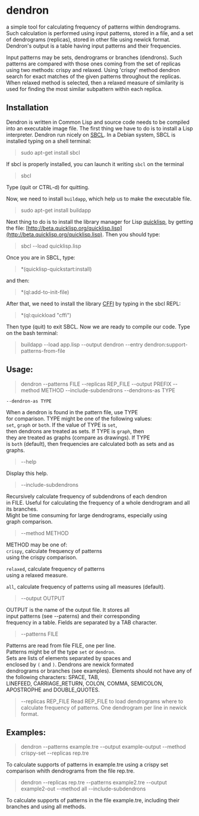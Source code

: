 # dendron
a simple tool for calculating frequency of patterns within dendrograms. Such calculation is performed using input patterns, stored in a file, and a set of dendrograms (replicas), stored in other file using newick format. Dendron's output is a table having input patterns and their frequencies.      

Input patterns may be sets, dendrograms or branches (dendrons). Such patterns are compared with those ones coming from the set of replicas using two methods: crispy and relaxed. Using 'crispy' method dendron search for exact matches of the given patterns throughout the replicas. When relaxed method is selected, then a relaxed measure of similarity is used for finding the most similar subpattern within each replica.

## Installation

Dendron is written in Common Lisp and source code needs to be compiled into an executable image file. The first thing we have to do is to install a Lisp interpreter. Dendron run nicely on [SBCL](http://www.sbcl.org). In a Debian system, SBCL is installed typing on a shell terminal:

> sudo apt-get install sbcl

If sbcl is properly installed, you can launch it writing `sbcl` on the terminal

> sbcl

Type (quit or CTRL-d) for quitting. 

Now, we need to install `buildapp`, which help us to make the executable file.

> sudo apt-get install buildapp

Next thing to do is to install the library manager for Lisp [quicklisp](http://www.beta.quicklisp.org), by getting the file:
[http://beta.quicklisp.org/quicklisp.lisp](http://beta.quicklisp.org/quicklisp.lisp). Then you should type:

> sbcl --load quicklisp.lisp

Once you are in SBCL, type:
> *(quicklisp-quickstart:install)

and then:

> *(ql:add-to-init-file)

After that, we need to install the library [CFFI](https://common-lisp.net/project/cffi/) by typing in the sbcl REPL:

> *(ql:quickload "cffi")

Then type (quit) to exit SBCL. Now we are ready to compile our code. Type on the bash terminal:

> buildapp --load app.lisp --output dendron --entry dendron:support-patterns-from-file


## Usage:      

> dendron --patterns FILE --replicas REP_FILE --output PREFIX --method METHOD --include-subdendrons --dendrons-as TYPE

`--dendron-as TYPE` 

When a dendron is found in the pattern file, use TYPE            
for comparison. TYPE might be one of the following values:       
`set`, `graph` or `both`. If the value of TYPE is `set`,         
then dendrons are treated as sets. If TYPE is `graph`, then      
they are treated as graphs (compare as drawings). If TYPE        
is `both` (default), then frequencies are calculated both as sets
and as graphs.                                                   


>  --help
 
 Display this help.

>   --include-subdendrons

Recursively calculate frequency of subdendrons of each dendron     
in FILE. Useful for calculating the frequency of a whole dendrogram
and all its branches.                                              
Might be time consuming for large dendrograms, especially using    
graph comparison.                                                  

> --method METHOD

METHOD may be one of:                           
`crispy`, calculate frequency of patterns       
 using the crispy comparison.                   
                                                
`relaxed`, calculate frequency of patterns      
 using a relaxed measure.                       
                                                
`all`, calculate frequency of patterns using all
 measures (default).                            

> --output OUTPUT

OUTPUT is the name of the output file. It stores all          
input patterns (see --paterns) and their corresponding        
frequency in a table. Fields are separated by a TAB character.


>   --patterns FILE

Patterns are read from file FILE, one per line.        
Patterns might be of the type `set` or `dendron`.      
Sets are lists of elements separated by spaces and     
enclosed by `(` and `)`. Dendrons are newick formated  
dendrograms or branches (see examples). Elements should
not have any of the following characters: SPACE, TAB,  
LINEFEED, CARRIAGE_RETURN, COLON, COMMA, SEMICOLON,    
APOSTROPHE and DOUBLE_QUOTES.                          

                             
>   --replicas REP_FILE
Read REP_FILE to load dendrograms where to calculate frequency of patterns.
One dendrogram per line in newick format.                                  

## Examples:   
> dendron --patterns example.tre --output example-output --method crispy-set --replicas rep.tre

To calculate supports of patterns in example.tre using a crispy set comparison whith dendrograms
from the file rep.tre.

> dendron --replicas rep.tre --patterns example2.tre --output example2-out --method all --include-subdendrons

To calculate supports of patterns in the file example.tre, including their branches and using all methods.
